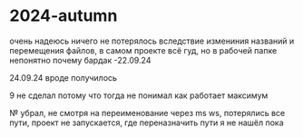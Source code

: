 # 2024-autumn
очень надеюсь ничего не потерялось вследствие измениния названий и перемещения файлов, в самом проекте всё гуд, но в рабочей папке непонятно почему бардак -22.09.24


24.09.24
вроде получилось

9 не сделал потому что тогда не понимал как работает максимум

№ убрал, не смотря на переименование через ms ws, потерялись все пути, проект не запускается, где переназначить пути я не нашёл пока

